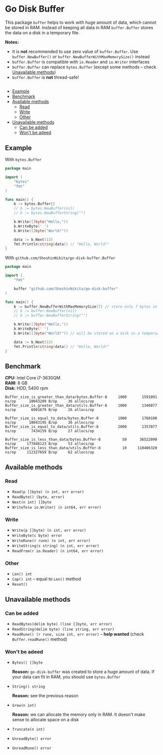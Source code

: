 # Go Disk Buffer

This package `buffer` helps to work with huge amount of data, which cannot be stored in RAM. Instead of keeping all data in RAM `buffer.Buffer` stores the data on a disk in a temporary file.

**Notes:**

- It is **not** recommended to use zero value of `buffer.Buffer`. Use `buffer.NewBuffer()` or `buffer.NewBufferWithMaxMemorySize()` instead
- `buffer.Buffer` is compatible with `io.Reader` and `io.Writer` interfaces
- `buffer.Buffer` can replace `bytes.Buffer` (except some methods – check [Unavailable methods](#unavailable-methods))
- `buffer.Buffer` is **not** thread-safe!

##

- [Example](#example)
- [Benchmark](#benchmark)
- [Available methods](#available-methods)
  - [Read](#read)
  - [Write](#write)
  - [Other](#other)
- [Unavailable methods](#unavailable-methods)
  - [Can be added](#can-be-added)
  - [Won't be adeed](#wont-be-adeed)

## Example

With `bytes.Buffer`

```go
package main

import (
    "bytes"
    "fmt"
)

func main() {
    b := bytes.Buffer{}
    // b := bytes.NewBuffer(nil)
    // b := bytes.NewBufferString("")

    b.Write([]byte("Hello,"))
    b.WriteByte(' ')
    b.Write([]byte("World!"))

    data := b.Next(13)
    fmt.Println(string(data)) // "Hello, World!"
}
```

With `github.com/ShoshinNikita/go-disk-buffer.Buffer`

```go
package main

import (
    "fmt"

    buffer "github.com/ShoshinNikita/go-disk-buffer"
)

func main() {
    b := buffer.NewBufferWithMaxMemorySize(7) // store only 7 bytes in RAM
    // b := buffer.NewBuffer(nil)
    // b := buffer.NewBufferString("")

    b.Write([]byte("Hello,"))
    b.WriteByte(' ')
    b.Write([]byte("World!")) // will be stored on a disk in a temporary file

    data := b.Next(13)
    fmt.Println(string(data)) // "Hello, World!"
}
```

## Benchmark

**CPU:** Intel Core i7-3630QM  
**RAM:** 8 GB  
**Disk:** HDD, 5400 rpm

```
Buffer_size_is_greater_than_data/bytes.Buffer-8     1000       1591091 ns/op      10043209 B/op     36 allocs/op
Buffer_size_is_greater_than_data/utils.Buffer-8     1000       1346077 ns/op       6901679 B/op     26 allocs/op

Buffer_size_is_equal_to_data/bytes.Buffer-8         1000       1760100 ns/op      10043195 B/op     36 allocs/op
Buffer_size_is_equal_to_data/utils.Buffer-8         2000       1357077 ns/op       7434159 B/op     27 allocs/op

Buffer_size_is_less_than_data/bytes.Buffer-8          50      36522090 ns/op     177848123 B/op     53 allocs/op
Buffer_size_is_less_than_data/utils.Buffer-8          10     110406320 ns/op     112327659 B/op     62 allocs/op
```

## Available methods

### Read

- `Read(p []byte) (n int, err error)`
- `ReadByte() (byte, error)`
- `Next(n int) []byte`
- `WriteTo(w io.Writer) (n int64, err error)`

### Write

- `Write(p []byte) (n int, err error)`
- `WriteByte(c byte) error`
- `WriteRune(r rune) (n int, err error)`
- `WriteString(s string) (n int, err error)`
- `ReadFrom(r io.Reader) (n int64, err error)`

### Other

- `Len() int`
- `Cap() int` – equal to `Len()` method
- `Reset()`

## Unavailable methods

### Can be added

- `ReadBytes(delim byte) (line []byte, err error)`
- `ReadString(delim byte) (line string, err error)`
- `ReadRune() (r rune, size int, err error)` – **help wanted** (check `Buffer.readRune()` method)

### Won't be adeed

- `Bytes() []byte`

  **Reason:** `go-disk-buffer` was created to store a huge amount of data. If your data can fit in RAM, you should use `bytes.Buffer`

- `String() string`

  **Reason:** see the previous reason

- `Grow(n int)`

  **Reason:** we can allocate the memory only in RAM. It doesn't make sense to allocate space on a disk

- `Truncate(n int)`
- `UnreadByte() error`
- `UnreadRune() error`
